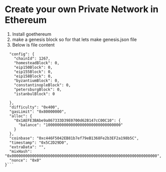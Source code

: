 # Create your own Private Network in Ethereum 
 1. Install goethereum
 2. make a genesis block so for that lets make genesis.json file
 3. Below is file content

```{
  "config": {
    "chainId": 1267,   
    "homesteadBlock": 0,
    "eip150Block": 0,
    "eip155Block": 0,
    "eip158Block": 0,
    "byzantiumBlock": 0,
    "constantinopleBlock": 0,
    "petersburgBlock": 0,
    "istanbulBlock": 0
    
  },
  "difficulty": "0x400",
  "gasLimit": "0x80000000",
  "alloc": {
    "0x1AEFE3BAbe9a867333D39E0700d62B147cC00C10": {
      "balance": "100000000000000000000000000000000"   
    }
  },
  "coinbase": "0xc446F5042EB81b7ef79eB1368Fe2b3EF2a198b5C",
  "timestamp": "0x5C2D29D0",   
  "extraData": "",
  "mixHash": "0x0000000000000000000000000000000000000000000000000000000000000000",
  "nonce": "0x0"
}```
